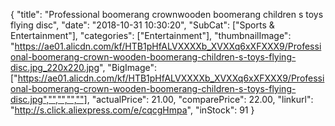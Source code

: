 {
	"title": "Professional boomerang crownwooden boomerang  children s toys flying disc",
	"date": "2018-10-31 10:30:20",
	"SubCat": ["Sports & Entertainment"],
	"categories": ["Entertainment"],
	"thumbnailImage": "https://ae01.alicdn.com/kf/HTB1pHfALVXXXXb_XVXXq6xXFXXX9/Professional-boomerang-crown-wooden-boomerang-children-s-toys-flying-disc.jpg_220x220.jpg",
	"BigImage": ["https://ae01.alicdn.com/kf/HTB1pHfALVXXXXb_XVXXq6xXFXXX9/Professional-boomerang-crown-wooden-boomerang-children-s-toys-flying-disc.jpg","","","",""],
	"actualPrice": 21.00,
	"comparePrice": 22.00,
	"linkurl": "http://s.click.aliexpress.com/e/cqcgHmpa",
	"inStock": 91
}
